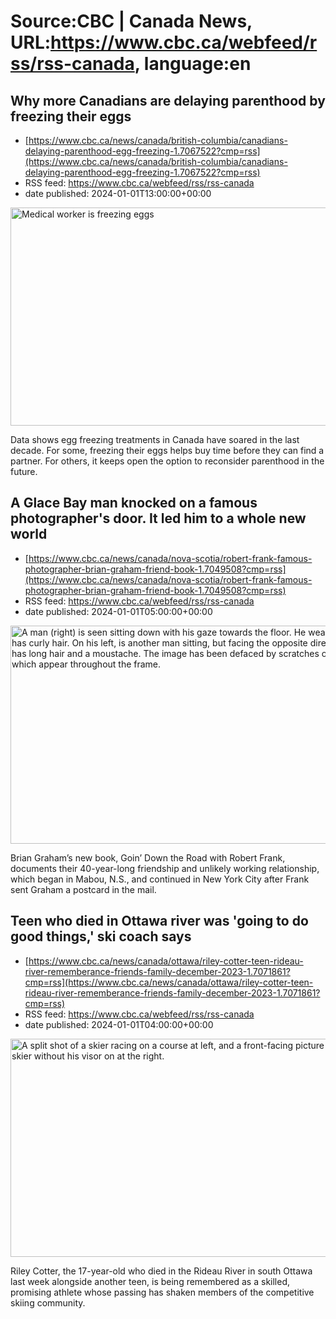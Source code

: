 # Source:CBC | Canada News, URL:https://www.cbc.ca/webfeed/rss/rss-canada, language:en

## Why more Canadians are delaying parenthood by freezing their eggs
 - [https://www.cbc.ca/news/canada/british-columbia/canadians-delaying-parenthood-egg-freezing-1.7067522?cmp=rss](https://www.cbc.ca/news/canada/british-columbia/canadians-delaying-parenthood-egg-freezing-1.7067522?cmp=rss)
 - RSS feed: https://www.cbc.ca/webfeed/rss/rss-canada
 - date published: 2024-01-01T13:00:00+00:00

<img alt="Medical worker is freezing eggs" height="349" src="https://i.cbc.ca/1.7067535.1703286733!/fileImage/httpImage/image.jpg_gen/derivatives/16x9_620/egg-freezing.jpg" title="A lab technician is freezing human eggs, a procedure which can help delay parenthood until people are ready to have a child. " width="620" /><p>Data shows egg freezing treatments in Canada have soared in the last decade. For some, freezing their eggs helps buy time before they can find a partner. For others, it keeps open the option to reconsider parenthood in the future.</p>

## A Glace Bay man knocked on a famous photographer's door. It led him to a whole new world
 - [https://www.cbc.ca/news/canada/nova-scotia/robert-frank-famous-photographer-brian-graham-friend-book-1.7049508?cmp=rss](https://www.cbc.ca/news/canada/nova-scotia/robert-frank-famous-photographer-brian-graham-friend-book-1.7049508?cmp=rss)
 - RSS feed: https://www.cbc.ca/webfeed/rss/rss-canada
 - date published: 2024-01-01T05:00:00+00:00

<img alt="A man (right) is seen sitting down with his gaze towards the floor. He wears a t-shirt and has curly hair. On his left, is another man sitting, but facing the opposite direction. This man has long hair and a moustache. The image has been defaced by scratches on the negative, which appear throughout the frame." height="349" src="https://i.cbc.ca/1.7053409.1702055657!/fileImage/httpImage/image.jpg_gen/derivatives/16x9_620/brian-graham-and-robert-frank.jpg" title="A self-portrait Brian Graham (left) took with Robert Frank that’s included in his new book. Frank wasn’t happy with it, so he later scratched the negative" width="620" /><p>Brian Graham’s new book, Goin’ Down the Road with Robert Frank, documents their 40-year-long friendship and unlikely working relationship, which began in Mabou, N.S., and continued in New York City after Frank sent Graham a postcard in the mail.</p>

## Teen who died in Ottawa river was 'going to do good things,' ski coach says
 - [https://www.cbc.ca/news/canada/ottawa/riley-cotter-teen-rideau-river-rememberance-friends-family-december-2023-1.7071861?cmp=rss](https://www.cbc.ca/news/canada/ottawa/riley-cotter-teen-rideau-river-rememberance-friends-family-december-2023-1.7071861?cmp=rss)
 - RSS feed: https://www.cbc.ca/webfeed/rss/rss-canada
 - date published: 2024-01-01T04:00:00+00:00

<img alt="A split shot of a skier racing on a course at left, and a front-facing picture of that same skier without his visor on at the right." height="349" src="https://i.cbc.ca/1.7071960.1704054296!/fileImage/httpImage/image.jpg_gen/derivatives/16x9_620/riley-cotter-skier-teen-rideau-river-drowning-tragedy-ice-ottawa.jpg" title="Riley Cotter was one of two Ottawa teens who died after falling into the Rideau River on Dec. 27, 2023. The 17-year-old student at John McCrae Secondary School was a promising competitive skier, according to his coach." width="620" /><p>Riley Cotter, the 17-year-old who died in the Rideau River in south Ottawa last week alongside another teen, is being remembered as a skilled, promising athlete whose passing has shaken members of the competitive skiing community.</p>

